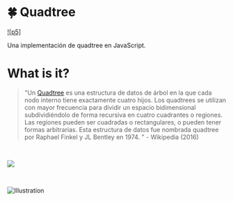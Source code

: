 # :four_leaf_clover: Quadtree

[![p5]](https://p5js.org/es/download/support.html)

Una implementación de quadtree en JavaScript.

# What is it?

> "Un [Quadtree](http://en.wikipedia.org/wiki/Quadtree) es una estructura de datos de árbol en la que cada nodo interno tiene exactamente cuatro hijos. Los quadtrees se utilizan con mayor frecuencia para dividir un espacio bidimensional subdividiéndolo de forma recursiva en cuatro cuadrantes o regiones. Las regiones pueden ser cuadradas o rectangulares, o pueden tener formas arbitrarias. Esta estructura de datos fue nombrada quadtree por Raphael Finkel y JL Bentley en 1974. " - Wikipedia (2016)

<br>

<p align = "centro">
<img src = "https://upload.wikimedia.org/wikipedia/commons/8/8b/Point_quadtree.svg">
</p>

<br>

![Illustration](http://upload.wikimedia.org/wikipedia/commons/8/8b/Point_quadtree.svg "This image is for Illustration only")
